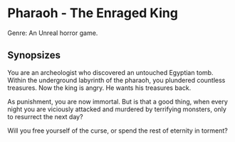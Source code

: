# Pharaoh - The Enraged King
Genre: An Unreal horror game.

## Synopsizes
You are an archeologist who discovered an untouched Egyptian tomb. Within the underground labyrinth of the pharaoh, you plundered countless treasures. Now the king is angry. He wants his treasures back.

As punishment, you are now immortal. But is that a good thing, when every night you are viciously attacked and murdered by terrifying monsters, only to resurrect the next day?

Will you free yourself of the curse, or spend the rest of eternity in torment?
